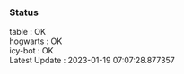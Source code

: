 ### Status


table : OK  
hogwarts : OK  
icy-bot : OK  
Latest Update : 2023-01-19 07:07:28.877357
